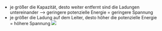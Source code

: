 - je größer die Kapazität, desto weiter entfernt sind die Ladungen untereinander --> geringere potenzielle Energie = geringere Spannung
- je größer die Ladung auf dem Leiter, desto höher die potenzielle Energie = höhere Spannung 
![](Pasted%20image%2020231103181820.png)
